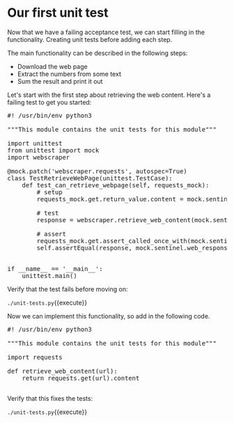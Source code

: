 Our first unit test
===================

Now that we have a failing acceptance test, we can start filling in the
functionality.  Creating unit tests before adding each step.

The main functionality can be described in the following steps:

* Download the web page
* Extract the numbers from some text
* Sum the result and print it out

Let's start with the first step about retrieving the web content.  Here's a failing
test to get you started:

<pre class="file" data-filename="unit-tests.py" data-target="replace">
#! /usr/bin/env python3

"""This module contains the unit tests for this module"""

import unittest
from unittest import mock
import webscraper

@mock.patch('webscraper.requests', autospec=True)
class TestRetrieveWebPage(unittest.TestCase):
    def test_can_retrieve_webpage(self, requests_mock):
        # setup
        requests_mock.get.return_value.content = mock.sentinel.web_response

        # test
        response = webscraper.retrieve_web_content(mock.sentinel.web_url)

        # assert
        requests_mock.get.assert_called_once_with(mock.sentinel.web_url)
        self.assertEqual(response, mock.sentinel.web_response)


if __name__ == '__main__':
    unittest.main()
</pre>

Verify that the test fails before moving on:

`./unit-tests.py`{{execute}}

Now we can implement this functionality, so add in the following code.

<pre class="file" data-filename="webscraper.py" data-target="replace">
#! /usr/bin/env python3

"""This module contains the unit tests for this module"""

import requests

def retrieve_web_content(url):
    return requests.get(url).content

</pre>

Verify that this fixes the tests:

`./unit-tests.py`{{execute}}